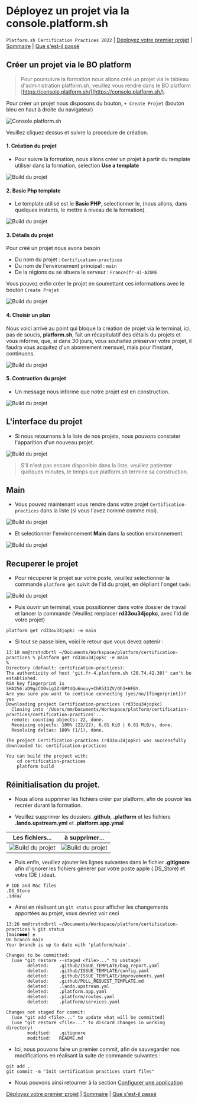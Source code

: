 # Déployez un projet via la console.platform.sh

`Platform.sh Certification Practices 2022` | [Déployez votre premier projet](./chapter-4.md) | [Sommaire](../README.md) | [Que s'est-il passé](./chapter-6.md)

## Créer un projet via le BO platform

> Pour poursuivre la formation nous allons créé un projet via le tableau d'administration platform.sh, veuillez vous rendre dans le BO platform [https://console.platform.sh/](https://console.platform.sh/).

Pour créer un projet nous disposons du bouton, `+ Create Projet` (bouton bleu en haut à droite du navigateur)

![Console platform.sh](./img/bo-000.jpg)

Veuillez cliquez dessus et suivre la procedure de création.

#### 1. Création du projet

- Pour suivre la formation, nous allons créer un projet à partir du template utiliser dans la formation, selection **Use a template**

![Build du projet](./img/bo-001.jpg)

#### 2. Basic Php template

- Le template utilisé est le **Basic PHP**, selectionner le, (nous allons, dans quelques instants, le mettre à niveau de la formation).

![Build du projet](./img/bo-002.jpg)

#### 3. Détails du projet

Pour créé un projet nous avons besoin

- Du nom du projet : `Certification-practices`
- Du nom de l'environement principal : `main`
- De la régions ou se situera le serveur : `France(fr-4)-AZURE`

Vous pouvez enfin créer le projet en soumettant ces informations avec le bouton `Create Projet`

![Build du projet](./img/bo-003.jpg)

#### 4. Choisir un plan

Nous voici arrivé au point qui bloque la création de projet via le terminal, ici, pas de soucis, **platform.sh**, fait un récapitulatif des détails du projets et vous informe, que, si dans 30 jours, vous souhaitez préserver votre projet, il faudra vous acquitez d'un abonnement mensuel, mais pour l'instant, continuons.

![Build du projet](./img/bo-004.jpg)

#### 5. Contruction du projet

- Un message nous informe que notre projet est en construction.

![Build du projet](./img/bo-005.jpg)

## L'interface du projet

- Si nous retournons à la liste de nos projets, nous pouvons constater l'apparition d'un nouveau projet.

![Build du projet](./img/bo-006.jpg)

> S'il n'est pas encore disponible dans la liste, veuillez patienter quelques minutes, le temps que platform.sh termine sa construction.

## Main

- Vous pouvez maintenant vous rendre dans votre projet `Certification-practices` dans la liste (si vous l'avez nommé comme moi).


![Build du projet](./img/bo-007.jpg)

- Et selectionner l'environnement **Main** dans la section environnement.

![Build du projet](./img/bo-008.jpg)

## Recuperer le projet

- Pour récuperer le projet sur votre poste, veuillez selectionner la commande `platform get` suivit de l'id du projet, en dépliant l'onget `Code`.

![Build du projet](./img/bo-009.jpg)

- Puis ouvrir un terminal, vous possitionner dans votre dossier de travail et lancer la commande (Veuillez renplacer **rd33ou34jopkc**, avec l'id de votre projet)

```
platform get rd33ou34jopkc -e main
```

- Si tout se passe bien, voici le retour que vous devez optenir :

```
13:10 mm@trstndbrtl ~/Documents/Workspace/platform/certification-practices % platform get rd33ou34jopkc -e main                                                                                                      %
Directory (default: certification-practices):
The authenticity of host 'git.fr-4.platform.sh (20.74.42.30)' can't be established.
RSA key fingerprint is SHA256:aD9gcCO0vig1ZrGPtUQu6nouy+ChR5I1ZV/Oh3+HFBY.
Are you sure you want to continue connecting (yes/no/[fingerprint])? yes
Downloading project Certification-practices (rd33ou34jopkc)
  Cloning into '/Users/mm/Documents/Workspace/platform/certification-practices/certification-practices'...
  remote: counting objects: 22, done.
  Receiving objects: 100% (22/22), 6.81 KiB | 6.81 MiB/s, done.
  Resolving deltas: 100% (1/1), done.

The project Certification-practices (rd33ou34jopkc) was successfully downloaded to: certification-practices

You can build the project with:
    cd certification-practices
    platform build

```

## Réinitialisation du projet.

- Nous allons supprimer les fichiers créer par platform, afin de pouvoir les recréer durant la formation.

- Veuillez supprimer les dossiers **.github**, **.platform** et les fichiers **.lando.upstream.yml** et **.platform.app.ymal**

| Les fichiers...                 | à supprimer...                       |
|---------------------------------|--------------------------------------|
| ![Build du projet](./img/bo-011.jpg) | ![Build du projet](./img/bo-012.jpg) |

- Puis enfin, veuillez ajouter les lignes suivantes dans le fichier **.gitignore** afin d'ignorer les fichiers génèrer par votre poste apple (.DS_Store) et votre IDE (.idea).

```
# IDE and Mac files
.DS_Store
.idea/
```

- Ainsi en réalisant un `git status` pour afficher les changements apportées au projet, vous devriez voir ceci

```
13:26 mm@trstndbrtl ~/Documents/Workspace/platform/certification-practices % git status                                                                                                                    [main●●●] ±
On branch main
Your branch is up to date with 'platform/main'.

Changes to be committed:
  (use "git restore --staged <file>..." to unstage)
        deleted:    .github/ISSUE_TEMPLATE/bug_report.yaml
        deleted:    .github/ISSUE_TEMPLATE/config.yaml
        deleted:    .github/ISSUE_TEMPLATE/improvements.yaml
        deleted:    .github/PULL_REQUEST_TEMPLATE.md
        deleted:    .lando.upstream.yml
        deleted:    .platform.app.yaml
        deleted:    .platform/routes.yaml
        deleted:    .platform/services.yaml

Changes not staged for commit:
  (use "git add <file>..." to update what will be committed)
  (use "git restore <file>..." to discard changes in working directory)
        modified:   .gitignore
        modified:   README.md
```

- Ici, nous pouvons faire un premier commit, afin de sauvegarder nos modifications en réalisant la suite de commande suivantes :

```
git add .
git commit -m "Init certification practices start files"
```

- Nous pouvons ainsi retourner à la section [Configurer une application](./chapter-4.md#pour-poursuivre)

[Déployez votre premier projet](./chapter-4.md) | [Sommaire](../README.md) | [Que s'est-il passé](./chapter-6.md)

